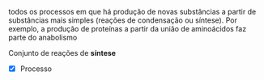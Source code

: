 todos os processos em que há produção de novas substâncias a partir de substâncias mais simples (reações de condensação ou síntese). Por  exemplo, a produção de proteínas a partir da união de aminoácidos faz parte do anabolismo

Conjunto de reações de **síntese**

- [x] Processo 
